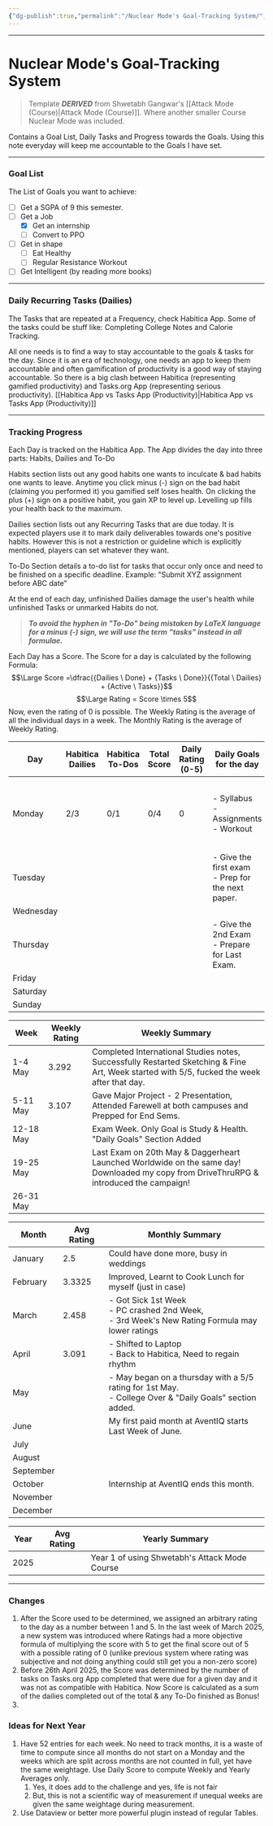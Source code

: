 ```yaml
---
{"dg-publish":true,"permalink":"/Nuclear Mode's Goal-Tracking System/","tags":["Productivity"]}
---
```



---
# Nuclear Mode's Goal-Tracking System
> Template ***DERIVED*** from Shwetabh Gangwar's [[Attack Mode (Course)\|Attack Mode (Course)]]. Where another smaller Course Nuclear Mode was included.

Contains a Goal List, Daily Tasks and Progress towards the Goals.
Using this note everyday will keep me accountable to the Goals I have set.

---
### Goal List
The List of Goals you want to achieve:
- [ ] Get a SGPA of 9 this semester.
- [ ] Get a Job
	- [x] Get an internship
	- [ ] Convert to PPO
- [ ] Get in shape
	- [ ] Eat Healthy
	- [ ] Regular Resistance Workout
- [ ] Get Intelligent (by reading more books)

---
### Daily Recurring Tasks (Dailies)
The Tasks that are repeated at a Frequency, check Habitica App. Some of the tasks could be stuff like: Completing College Notes and Calorie Tracking.

All one needs is to find a way to stay accountable to the goals & tasks for the day. Since it is an era of technology, one needs an app to keep them accountable and often gamification of productivity is a good way of staying accountable. 
So there is a big clash between Habitica (representing gamified productivity) and Tasks.org App (representing serious productivity).
[[Habitica App vs Tasks App (Productivity)\|Habitica App vs Tasks App (Productivity)]]

---
### Tracking Progress
Each Day is tracked on the Habitica App. 
The App divides the day into three parts: Habits, Dailies and To-Do

Habits section lists out any good habits one wants to inculcate & bad habits one wants to leave. Anytime you click minus (-) sign on the bad habit (claiming you performed it) you gamified self loses health. On clicking the plus (+) sign on a positive habit, you gain XP to level up. Levelling up fills your health back to the maximum.

Dailies section lists out any Recurring Tasks that are due today. It is expected players use it to mark daily deliverables towards one's positive habits. However this is not a restriction or guideline which is explicitly mentioned, players can set whatever they want.

To-Do Section details a to-do list for tasks that occur only once and need to be finished on a specific deadline. Example: "Submit XYZ assignment before ABC date"

At the end of each day, unfinished Dailies damage the user's health while unfinished Tasks or unmarked Habits do not.

> ***To avoid the hyphen in "To-Do" being mistaken by LaTeX language for a minus (-) sign, we will use the term "tasks" instead in all formulae.***

Each Day has a Score. The Score for a day is calculated by the following Formula:
$$\Large Score =\dfrac{{Dailies \ Done} + {Tasks \ Done}}{{Total \ Dailies} + {Active \ Tasks}}$$
$$\Large Rating = Score \times 5$$
Now, even the rating of 0 is possible.
The Weekly Rating is the average of all the individual days in a week. The Monthly Rating is the average of Weekly Rating.

| Day       | Habitica Dailies | Habitica To-Dos | Total<br>Score | Daily Rating (0-5) | Daily Goals for the day                              | Daily Summary of the day                                        |
| --------- | ---------------- | --------------- | -------------- | ------------------ | ---------------------------------------------------- | --------------------------------------------------------------- |
| Monday    | 2/3              | 0/1             | 0/4            | 0                  | - Syllabus<br>- Assignments<br>- Workout             | - Workout Postponed<br>- Syllabus Done<br>- Assignments Pending |
| Tuesday   |                  |                 |                |                    | - Give the first exam <br>- Prep for the next paper. | -                                                               |
| Wednesday |                  |                 |                |                    |                                                      |                                                                 |
| Thursday  |                  |                 |                |                    | - Give the 2nd Exam<br>- Prepare for Last Exam.      | -                                                               |
| Friday    |                  |                 |                |                    |                                                      |                                                                 |
| Saturday  |                  |                 |                |                    |                                                      |                                                                 |
| Sunday    |                  |                 |                |                    |                                                      |                                                                 |


| Week      | Weekly Rating | Weekly Summary                                                                                                                             |
| --------- | ------------- | ------------------------------------------------------------------------------------------------------------------------------------------ |
| 1-4 May   | 3.292         | Completed International Studies notes, Successfully Restarted Sketching & Fine Art, Week started with 5/5, fucked the week after that day. |
| 5-11 May  | 3.107         | Gave Major Project - 2 Presentation, Attended Farewell at both campuses and Prepped for End Sems.                                          |
| 12-18 May |               | Exam Week. Only Goal is Study & Health. "Daily Goals" Section Added                                                                        |
| 19-25 May |               | Last Exam on 20th May & Daggerheart Launched Worldwide on the same day! Downloaded my copy from DriveThruRPG & introduced the campaign!    |
| 26-31 May |               |                                                                                                                                            |


| Month     | Avg Rating | Monthly Summary                                                                                            |
| --------- | ---------- | ---------------------------------------------------------------------------------------------------------- |
| January   | 2.5        | Could have done more, busy in weddings                                                                     |
| February  | 3.3325     | Improved, Learnt to Cook Lunch for myself (just in case)                                                   |
| March     | 2.458      | - Got Sick 1st Week <br>- PC crashed 2nd Week, <br>- 3rd Week's New Rating Formula may lower ratings       |
| April     | 3.091      | - Shifted to Laptop <br>- Back to Habitica, Need to regain rhythm                                          |
| May       |            | - May began on a thursday with a 5/5 rating for 1st May. <br>- College Over & "Daily Goals" section added. |
| June      |            | My first paid month at AventIQ starts Last Week of June.                                                   |
| July      |            |                                                                                                            |
| August    |            |                                                                                                            |
| September |            |                                                                                                            |
| October   |            | Internship at AventIQ ends this month.                                                                     |
| November  |            |                                                                                                            |
| December  |            |                                                                                                            |


| Year | Avg Rating | Yearly Summary                                |
| ---- | ---------- | --------------------------------------------- |
| 2025 |            | Year 1 of using Shwetabh's Attack Mode Course |


---
### Changes
1. After the Score used to be determined, we assigned an arbitrary rating to the day as a number between 1 and 5. In the last week of March 2025, a new system was introduced where Ratings had a more objective formula of multiplying the score with 5 to get the final score out of 5 with a possible rating of 0 (unlike previous system where rating was subjective and not doing anything could still get you a non-zero score)
2. Before 26th April 2025, the Score was determined by the number of tasks on Tasks.org App completed that were due for a given day and it was not as compatible with Habitica. Now Score is calculated as a sum of the dailies completed out of the total & any To-Do finished as Bonus!
3. 


### Ideas for Next Year
1. Have 52 entries for each week. No need to track months, it is a waste of time to compute since all months do not start on a Monday and the weeks which are split across months are not counted in full, yet have the same weightage. Use Daily Score to compute Weekly and Yearly Averages only.
	1. Yes, it does add to the challenge and yes, life is not fair
	2. But, this is not a scientific way of measurement if unequal weeks are given the same weightage during measurement.
2. Use Dataview or better more powerful plugin instead of regular Tables. 
